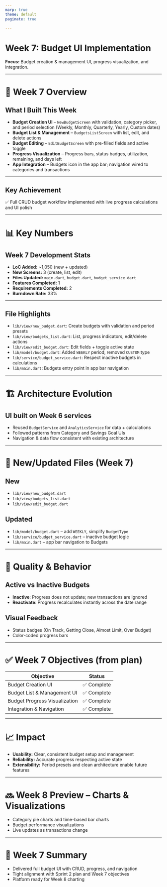 ```yaml
---
marp: true
theme: default
paginate: true

---
```


# Week 7: Budget UI Implementation
 
**Focus:** Budget creation & management UI, progress visualization, and integration.

---

# 🎯 Week 7 Overview

## What I Built This Week
- **Budget Creation UI** – `NewBudgetScreen` with validation, category picker, and period selection (Weekly, Monthly, Quarterly, Yearly, Custom dates)
- **Budget List & Management** – `BudgetsListScreen` with list, edit, and delete actions
- **Budget Editing** – `EditBudgetScreen` with pre-filled fields and active toggle
- **Progress Visualization** – Progress bars, status badges, utilization, remaining, and days left
- **App Integration** – Budgets icon in the app bar; navigation wired to categories and transactions

---
## Key Achievement
✅ Full CRUD budget workflow implemented with live progress calculations and UI polish

---

# 📊 Key Numbers

## Week 7 Development Stats
- **LoC Added:** ~1,050 (new + updated)
- **New Screens:** 3 (create, list, edit)
- **Files Updated:** `main.dart`, `budget.dart`, `budget_service.dart`
- **Features Completed:** 1 
- **Requirements Completed:** 2
- **Burndown Rate:** 33%

---
## File Highlights
- `lib/view/new_budget.dart`: Create budgets with validation and period presets
- `lib/view/budgets_list.dart`: List, progress indicators, edit/delete actions
- `lib/view/edit_budget.dart`: Edit fields + toggle active state
- `lib/model/budget.dart`: Added `WEEKLY` period, removed `CUSTOM` type
- `lib/service/budget_service.dart`: Respect inactive budgets in calculations
- `lib/main.dart`: Budgets entry point in app bar navigation

---

# 🏗️ Architecture Evolution

## UI built on Week 6 services
- Reused `BudgetService` and `AnalyticsService` for data + calculations
- Followed patterns from Category and Savings Goal UIs
- Navigation & data flow consistent with existing architecture

---

# 📁 New/Updated Files (Week 7)

## New
- `lib/view/new_budget.dart`
- `lib/view/budgets_list.dart`
- `lib/view/edit_budget.dart`

## Updated
- `lib/model/budget.dart` – add `WEEKLY`, simplify `BudgetType`
- `lib/service/budget_service.dart` – inactive budget logic
- `lib/main.dart` – app bar navigation to Budgets

---

# 🧪 Quality & Behavior

## Active vs Inactive Budgets
- **Inactive**: Progress does not update; new transactions are ignored
- **Reactivate**: Progress recalculates instantly across the date range

## Visual Feedback
- Status badges (On Track, Getting Close, Almost Limit, Over Budget)
- Color-coded progress bars

---

# ✅ Week 7 Objectives (from plan)

| Objective | Status |
|-----------|--------|
| Budget Creation UI | ✅ Complete |
| Budget List & Management UI | ✅ Complete |
| Budget Progress Visualization | ✅ Complete |
| Integration & Navigation | ✅ Complete |


---

# 📈 Impact
- **Usability:** Clear, consistent budget setup and management
- **Reliability:** Accurate progress respecting active state
- **Extensibility:** Period presets and clean architecture enable future features

---

# 🔜 Week 8 Preview – Charts & Visualizations
- Category pie charts and time-based bar charts
- Budget performance visualizations
- Live updates as transactions change

---

# 🎉 Week 7 Summary
- Delivered full budget UI with CRUD, progress, and navigation
- Tight alignment with Sprint 2 plan and Week 7 objectives
- Platform ready for Week 8 charting


